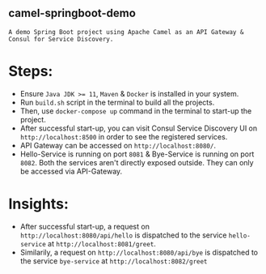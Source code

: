 ## camel-springboot-demo
`A demo Spring Boot project using Apache Camel as an API Gateway & Consul for Service Discovery.`

# Steps:
- Ensure `Java JDK >= 11`, `Maven` & `Docker` is installed in your system.
- Run `build.sh` script in the terminal to build all the projects.
- Then, use `docker-compose up` command in the terminal to start-up the project.
- After successful start-up, you can visit Consul Service Discovery UI on `http://localhost:8500` in order to see the registered services.
- API Gateway can be accessed on `http://localhost:8080/`.
- Hello-Service is running on port `8081` & Bye-Service is running on port `8082`. Both the services aren't directly exposed outside. They can only be accessed via API-Gateway.


# Insights:
- After successful start-up, a request on `http://localhost:8080/api/hello` is dispatched to the service `hello-service` at `http://localhost:8081/greet`.
- Similarily, a request on `http://localhost:8080/api/bye` is dispatched to the service `bye-service` at `http://localhost:8082/greet`
